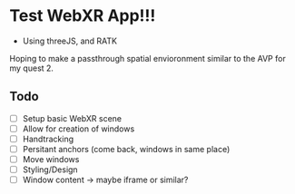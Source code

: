 # Test WebXR App!!!

- Using threeJS, and RATK

Hoping to make a passthrough spatial envioronment similar to the AVP for my quest 2.


## Todo

- [ ] Setup basic WebXR scene
- [ ] Allow for creation of windows
- [ ] Handtracking
- [ ] Persitant anchors (come back, windows in same place)
- [ ] Move windows
- [ ] Styling/Design
- [ ] Window content -> maybe iframe or similar?
